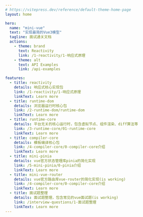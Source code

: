 ```yaml
---
# https://vitepress.dev/reference/default-theme-home-page
layout: home

hero:
  name: "mini-vue"
  text: "实现最简的Vue3模型"
  tagline: 面试通关文档
  actions:
    - theme: brand
      text: Reactivity
      link: /1-reactivity/1-响应式原理
    - theme: alt
      text: API Examples
      link: /api-examples

features:
  - title: reactivity
    details: 响应式核心实现包
    link: /1-reactivity/1-响应式原理
    linkText: Learn more
  - title: runtime-dom
    details: 浏览器运行时核心包
    link: /2-runtime-dom/runtime-dom
    linkText: Learn more
  - title: runtime-core
    details: 平台无关的核心运行时，包含虚拟节点、组件渲染、diff算法等
    link: /3-runtime-core/01-runtime-core
    linkText: Learn more
  - title: compiler-core
    details: 模板编译核心包
    link: /4-compiler-core/0-compiler-core介绍
    linkText: Learn more
  - title: mini-pinia
    details: vue官方状态管理库pinia的简化实现
    link: /5-mini-pinia/0-pinia介绍
    linkText: Learn more
  - title: mini-vue-router
    details: vue官方路由库vue-router的简化实现(is working)
    link: /4-compiler-core/0-compiler-core介绍
    linkText: Learn more
  - title: 面试题整理
    details: 面试题整理，包含常见的vue面试题(is working)
    link: /interview-questions/1-面试题整理
    linkText: Learn more
---
```

